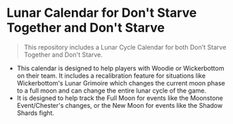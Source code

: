 # Lunar Calendar for Don't Starve Together and Don't Starve
> This repository includes a Lunar Cycle Calendar for both Don't Starve Together and Don't Starve.
- This calendar is designed to help players with Woodie or Wickerbottom on their team. It includes a recalibration feature for situations like Wickerbottom's Lunar Grimoire which changes the current moon phase to a full moon and can change the entire lunar cycle of the game.
- It is designed to help track the Full Moon for events like the Moonstone Event/Chester's changes, or the New Moon for events like the Shadow Shards fight.
